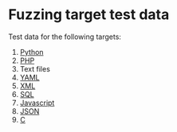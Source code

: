 # Fuzzing target test data

Test data for the following targets: 
1. [Python](test%20files/python#readme)
2. [PHP](/test%20files/php/README.md)
3. Text files
4. [YAML](/test%20files/yaml/README.md)
5. [XML](/test%20files/xml/README.md)
6. [SQL](/test%20files/sql/README.md)
7. [Javascript](/test%20files/js/README.md)
8. [JSON](/test%20files/json/README.md)
9. [C](/test%20files/c/README.md)

